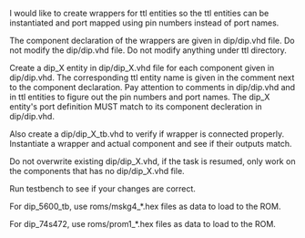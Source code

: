 
I would like to create wrappers for ttl entities so the ttl entities can be instantiated and port mapped using pin numbers instead of port names.

The component declaration of the wrappers are given in dip/dip.vhd file. Do not modify the dip/dip.vhd file. Do not modify anything under ttl directory.

Create a dip_X entity in dip/dip_X.vhd file for each component given in dip/dip.vhd. The corresponding ttl entity name is given in the comment next to the component declaration. Pay attention to comments in dip/dip.vhd and in ttl entities to figure out the pin numbers and port names. The dip_X entity's port definition MUST match to its component decleration in dip/dip.vhd.

Also create a dip/dip_X_tb.vhd to verify if wrapper is connected properly. Instantiate a wrapper and actual component and see if their outputs match.

Do not overwrite existing dip/dip_X.vhd, if the task is resumed, only work on the components that has no dip/dip_X.vhd file.

Run testbench to see if your changes are correct.

For dip_5600_tb, use roms/mskg4_*.hex files as data to load to the ROM.

For dip_74s472, use roms/prom1_*.hex files as data to load to the ROM.